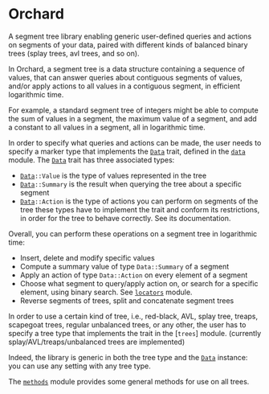 # Orchard
A segment tree library enabling generic user-defined queries and actions on segments of your data,
paired with different kinds of balanced binary trees (splay trees, avl trees, and so on).

In Orchard, a segment tree is a data structure containing a sequence of values,
that can answer queries about contiguous segments of values,
and/or apply actions to all values in a contiguous segment, in efficient logarithmic time.

For example, a standard segment tree of integers might be able to compute
the sum of values in a segment, the maximum value of a segment,
and add a constant to all values in a segment, all in logarithmic time.

In order to specify what queries and actions can be made, the user needs to specify
a marker type that implements the [`Data`] trait, defined in the [`data`] module. The
[`Data`] trait has three associated types:
* [`Data`]`::Value` is the type of values represented in the tree
* [`Data`]`::Summary` is the result when querying the tree about a specific segment
* [`Data`]`::Action` is the type of actions you can perform on segments of the tree
these types have to implement the trait and conform its restrictions, in order
for the tree to behave correctly. See its documentation.

Overall, you can perform these operations on a segment tree in logarithmic time:
* Insert, delete and modify specific values
* Compute a summary value of type `Data::Summary` of a segment
* Apply an action of type `Data::Action` on every element of a segment
* Choose what segment to query/apply action on, or search for a specific element, using binary search. See [`locators`] module.
* Reverse segments of trees, split and concatenate segment trees

In order to use a certain kind of tree, i.e., red-black, AVL, splay tree, treaps,
scapegoat trees, regular unbalanced trees, or any other, the user has to specify
a tree type that implements the trait in the [`trees`] module. (currently
splay/AVL/treaps/unbalanced trees are implemented)

Indeed, the library is generic in both the tree type and the [`Data`] instance: you can use any
setting with any tree type.

The [`methods`] module provides some general methods for use on all trees.


[`Data`]: https://docs.rs/orchard/*/orchard/data/trait.Data.html
[`data`]: https://docs.rs/orchard/*/orchard/data/index.html
[`locators`]: https://docs.rs/orchard/*/orchard/locators/index.html
[`methods`]: https://docs.rs/orchard/*/orchard/trees/methods/index.html